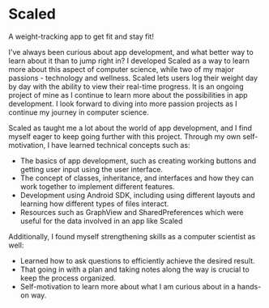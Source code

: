 # Scaled
A weight-tracking app to get fit and stay fit!

I've always been curious about app development, and what better way to learn about it than to jump right in?
I developed Scaled as a way to learn more about this aspect of computer science, while two of my major passions - technology and wellness.
Scaled lets users log their weight day by day with the ability to view their real-time progress.
It is an ongoing project of mine as I continue to learn more about the possibilities in app development.
I look forward to diving into more passion projects as I continue my journey in computer science.

Scaled as taught me a lot about the world of app development, and I find myself eager to keep going further with this project.
Through my own self-motivation, I have learned technical concepts such as:
  - The basics of app development, such as creating working buttons and getting user input using the user interface.
  - The concept of classes, inheritance, and interfaces and how they can work together to implement different features.
  - Development using Android SDK, including using different layouts and learning how different types of files interact.
  - Resources such as GraphView and SharedPreferences which were useful for the data involved in an app like Scaled
  
Additionally, I found myself strengthening skills as a computer scientist as well:
  - Learned how to ask questions to efficiently achieve the desired result.
  - That going in with a plan and taking notes along the way is crucial to keep the process organized.
  - Self-motivation to learn more about what I am curious about in a hands-on way.
 
